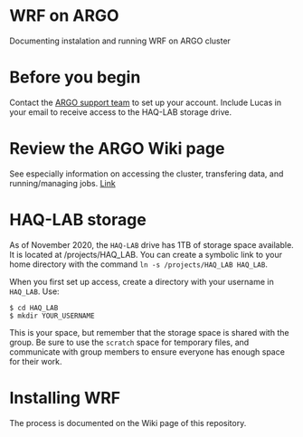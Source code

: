 # WRF on ARGO
Documenting instalation and running WRF on ARGO cluster

# Before you begin
Contact the [ARGO support team](orcadmin@gmu.edu) to set up your account. Include Lucas in your email to receive access to the HAQ-LAB storage drive.

# Review the ARGO Wiki page
See especially information on accessing the cluster, transfering data, and running/managing jobs. [Link](http://wiki.orc.gmu.edu/index.php/Main_Page)

# HAQ-LAB storage
As of November 2020, the `HAQ-LAB` drive has 1TB of storage space available. It is located at /projects/HAQ_LAB. You can create a symbolic link to your home directory with the command `ln -s /projects/HAQ_LAB HAQ_LAB`.

When you first set up access, create a directory with your username in `HAQ_LAB`. Use: 
```
$ cd HAQ_LAB
$ mkdir YOUR_USERNAME
```

This is your space, but remember that the storage space is shared with the group. Be sure to use the `scratch` space for temporary files, and communicate with group members to ensure everyone has enough space for their work.

# Installing WRF
The process is documented on the Wiki page of this repository.
